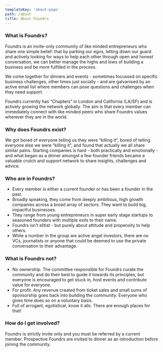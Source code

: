```yaml
---
templateKey: 'about-page'
path: /about
title: About Foundrs
---
```

### What is Foundrs?
Foundrs is an invite-only community of like minded entrepreneurs who share one simple belief: that by parking our egos, letting down our guard and actively looking for ways to help each other through open and honest conversation, we can better manage the highs and lows of building a business and be more fulfilled in the process.

We come together for dinners and events - sometimes focussed on specific business challenges, other times just socially - and are galvanised by an active email list where members can pose questions and challenges when they need support.

Foundrs currently has “Chapters” in London and California (LA/SF) and is actively growing the network globally. The aim is that every member can immediately connect with like minded peers who share Foundrs values wherever they are in the world.

### Why does Foundrs exist?
We got bored of everyone telling us they were “killing it”, bored of telling everyone else we were “killing it”, and found that actually we all share similar pains.  Starting companies is hard - both practically and emotionally - and what began as a dinner amongst a few founder friends became a valuable crutch and support network to share insights, challenges and advice.

### Who are in Foundrs?
- Every member is either a current founder or has been a founder in the past.
- Broadly speaking, they come from deeply ambitious, high growth companies across a broad array of sectors.  They want to build big, impactful businesses.  
- They range from young entrepreneurs in super early stage startups to seasoned founders with multiple exits to their name. 
- Foundrs isn’t elitist - but purely about attitude and propensity to help others.
- While a number in the group are active angel investors, there are no VCs, journalists or anyone that could be deemed to use the private conversation to their advantage.

### What is Foundrs not?

- No ownership.  The committee responsible for Foundrs curate the community and do their best to guide it towards its principles, but everyone is encouraged to get stuck in, host events and contribute value for everyone. 
- For profit.  Any revenue created from ticket sales and small sums of sponsorship goes back into building the community.  Everyone who gives time does so on a voluntary basis.
- Full of arrogant, egotistical, know it alls.  There are enough places for that!

### How do I get involved?

Foundrs is strictly invite only and you must be referred by a current member.  Prospective Foundrs are invited to dinner as an introduction before joining the community.